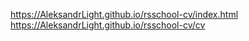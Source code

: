 https://AleksandrLight.github.io/rsschool-cv/index.html
https://AleksandrLight.github.io/rsschool-cv/cv